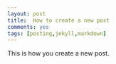 ```yaml
---
layout: post
title:  How to create a new post
comments: yes
tags: [posting,jekyll,markdown]
---
```


This is how you create a new post.
